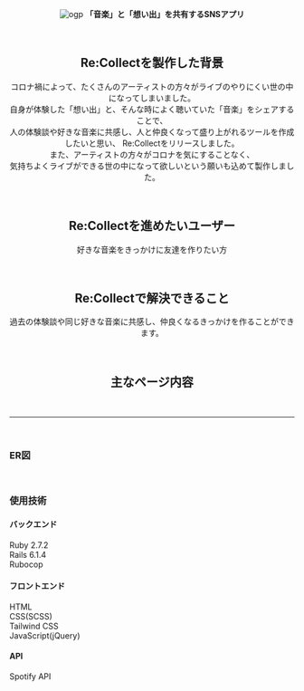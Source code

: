 <div align="center">

![ogp](https://user-images.githubusercontent.com/71957661/160415220-0e42bdcb-5060-46fd-817c-849b4f5569c9.png)
**「音楽」と「想い出」を共有するSNSアプリ**

<br>

## Re:Collectを製作した背景
コロナ禍によって、たくさんのアーティストの方々がライブのやりにくい世の中になってしまいました。<br>
自身が体験した「想い出」と、そんな時によく聴いていた「音楽」をシェアすることで、<br>
人の体験談や好きな音楽に共感し、人と仲良くなって盛り上がれるツールを作成したいと思い、
Re:Collectをリリースしました。<br>
また、アーティストの方々がコロナを気にすることなく、<br>
気持ちよくライブができる世の中になって欲しいという願いも込めて製作しました。<br>
  
<br>

## Re:Collectを進めたいユーザー
好きな音楽をきっかけに友達を作りたい方

<br>

## Re:Collectで解決できること
過去の体験談や同じ好きな音楽に共感し、仲良くなるきっかけを作ることができます。

<br>

## 主なページ内容
</div>

<br>

***

<br>

### ER図

<br>

### 使用技術

#### バックエンド
Ruby 2.7.2  
Rails 6.1.4  
Rubocop  


#### フロントエンド
HTML  
CSS(SCSS)  
Tailwind CSS  
JavaScript(jQuery)  


#### API
Spotify API
